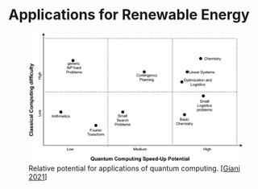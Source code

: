 # Applications for Renewable Energy

<figure>
  <img src="../images/QC_Opp_Fig2.png"
       alt="Quantum computing potential">
  <figcaption>
    Relative potential for applications of quantum computing.
    [<a href="https://doi.org/10.1007/s42979-021-00786-3">Giani 2021</a>]
  </figcaption>
</figure>
